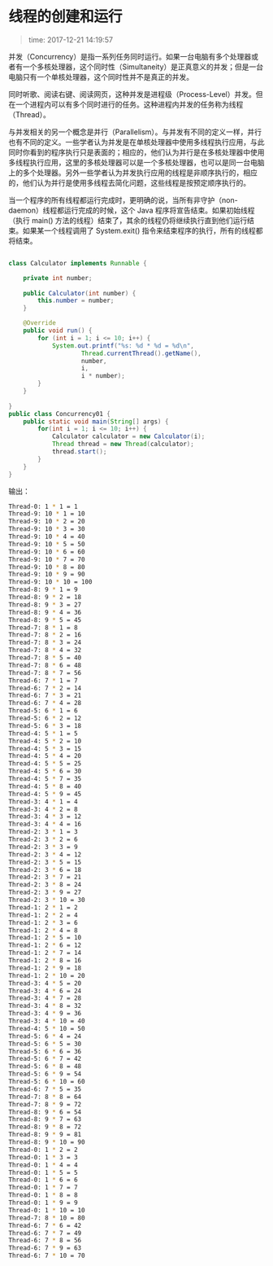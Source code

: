 # 线程的创建和运行
>time: 2017-12-21 14:19:57

并发（Concurrency）是指一系列任务同时运行。如果一台电脑有多个处理器或者有一个多核处理器，这个同时性（Simultaneity）是正真意义的并发；但是一台电脑只有一个单核处理器，这个同时性并不是真正的并发。

同时听歌、阅读右键、阅读网页，这种并发是进程级（Process-Level）并发。但在一个进程内可以有多个同时进行的任务。这种进程内并发的任务称为线程（Thread）。

与并发相关的另一个概念是并行（Parallelism）。与并发有不同的定义一样，并行也有不同的定义。一些学者认为并发是在单核处理器中使用多线程执行应用，与此同时你看到的程序执行只是表面的；相应的，他们认为并行是在多核处理器中使用多线程执行应用，这里的多核处理器可以是一个多核处理器，也可以是同一台电脑上的多个处理器。另外一些学者认为并发执行应用的线程是非顺序执行的，相应的，他们认为并行是使用多线程去简化问题，这些线程是按预定顺序执行的。

当一个程序的所有线程都运行完成时，更明确的说，当所有非守护（non-daemon）线程都运行完成的时候，这个 Java 程序将宣告结束。如果初始线程（执行 main() 方法的线程）结束了，其余的线程仍将继续执行直到他们运行结束。如果某一个线程调用了 System.exit() 指令来结束程序的执行，所有的线程都将结束。

```java

class Calculator implements Runnable {

    private int number;
    
    public Calculator(int number) {
        this.number = number;
    }

    @Override
    public void run() {
        for (int i = 1; i <= 10; i++) {
            System.out.printf("%s: %d * %d = %d\n", 
                    Thread.currentThread().getName(),
                    number,
                    i,
                    i * number);
        }
    }
    
}
public class Concurrency01 {
    public static void main(String[] args) {
        for(int i = 1; i <= 10; i++) {
            Calculator calculator = new Calculator(i);
            Thread thread = new Thread(calculator);
            thread.start();
        }
    }
}
```
输出：
```bash
Thread-0: 1 * 1 = 1
Thread-9: 10 * 1 = 10
Thread-9: 10 * 2 = 20
Thread-9: 10 * 3 = 30
Thread-9: 10 * 4 = 40
Thread-9: 10 * 5 = 50
Thread-9: 10 * 6 = 60
Thread-9: 10 * 7 = 70
Thread-9: 10 * 8 = 80
Thread-9: 10 * 9 = 90
Thread-9: 10 * 10 = 100
Thread-8: 9 * 1 = 9
Thread-8: 9 * 2 = 18
Thread-8: 9 * 3 = 27
Thread-8: 9 * 4 = 36
Thread-8: 9 * 5 = 45
Thread-7: 8 * 1 = 8
Thread-7: 8 * 2 = 16
Thread-7: 8 * 3 = 24
Thread-7: 8 * 4 = 32
Thread-7: 8 * 5 = 40
Thread-7: 8 * 6 = 48
Thread-7: 8 * 7 = 56
Thread-6: 7 * 1 = 7
Thread-6: 7 * 2 = 14
Thread-6: 7 * 3 = 21
Thread-6: 7 * 4 = 28
Thread-5: 6 * 1 = 6
Thread-5: 6 * 2 = 12
Thread-5: 6 * 3 = 18
Thread-4: 5 * 1 = 5
Thread-4: 5 * 2 = 10
Thread-4: 5 * 3 = 15
Thread-4: 5 * 4 = 20
Thread-4: 5 * 5 = 25
Thread-4: 5 * 6 = 30
Thread-4: 5 * 7 = 35
Thread-4: 5 * 8 = 40
Thread-4: 5 * 9 = 45
Thread-3: 4 * 1 = 4
Thread-3: 4 * 2 = 8
Thread-3: 4 * 3 = 12
Thread-3: 4 * 4 = 16
Thread-2: 3 * 1 = 3
Thread-2: 3 * 2 = 6
Thread-2: 3 * 3 = 9
Thread-2: 3 * 4 = 12
Thread-2: 3 * 5 = 15
Thread-2: 3 * 6 = 18
Thread-2: 3 * 7 = 21
Thread-2: 3 * 8 = 24
Thread-2: 3 * 9 = 27
Thread-2: 3 * 10 = 30
Thread-1: 2 * 1 = 2
Thread-1: 2 * 2 = 4
Thread-1: 2 * 3 = 6
Thread-1: 2 * 4 = 8
Thread-1: 2 * 5 = 10
Thread-1: 2 * 6 = 12
Thread-1: 2 * 7 = 14
Thread-1: 2 * 8 = 16
Thread-1: 2 * 9 = 18
Thread-1: 2 * 10 = 20
Thread-3: 4 * 5 = 20
Thread-3: 4 * 6 = 24
Thread-3: 4 * 7 = 28
Thread-3: 4 * 8 = 32
Thread-3: 4 * 9 = 36
Thread-3: 4 * 10 = 40
Thread-4: 5 * 10 = 50
Thread-5: 6 * 4 = 24
Thread-5: 6 * 5 = 30
Thread-5: 6 * 6 = 36
Thread-5: 6 * 7 = 42
Thread-5: 6 * 8 = 48
Thread-5: 6 * 9 = 54
Thread-5: 6 * 10 = 60
Thread-6: 7 * 5 = 35
Thread-7: 8 * 8 = 64
Thread-7: 8 * 9 = 72
Thread-8: 9 * 6 = 54
Thread-8: 9 * 7 = 63
Thread-8: 9 * 8 = 72
Thread-8: 9 * 9 = 81
Thread-8: 9 * 10 = 90
Thread-0: 1 * 2 = 2
Thread-0: 1 * 3 = 3
Thread-0: 1 * 4 = 4
Thread-0: 1 * 5 = 5
Thread-0: 1 * 6 = 6
Thread-0: 1 * 7 = 7
Thread-0: 1 * 8 = 8
Thread-0: 1 * 9 = 9
Thread-0: 1 * 10 = 10
Thread-7: 8 * 10 = 80
Thread-6: 7 * 6 = 42
Thread-6: 7 * 7 = 49
Thread-6: 7 * 8 = 56
Thread-6: 7 * 9 = 63
Thread-6: 7 * 10 = 70
```